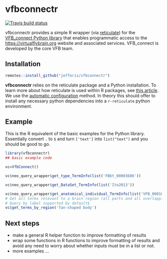 
# vfbconnectr

<!-- badges: start -->
[![Travis build status](https://travis-ci.com/jefferis/vfbconnectr.svg?branch=master)](https://travis-ci.com/jefferis/vfbconnectr)
<!-- badges: end -->

vfbconnectr provides a simple R wrapper (via [reticulate](https://rstudio.github.io/reticulate/)) for the 
[VFB_connect Python library](https://pypi.org/project/vfb-connect/) that enables programmatic access to the https://virtualflybrain.org website and associated services.
VFB_connect is developed by the core VFB team.

## Installation

``` r
remotes::install_github("jefferis/vfbconnectr")
```

**vfbconnectr** relies on the reticulate package and a Python installation. 
To learn more about how reticulate is used within R packages, see [this article](https://rstudio.github.io/reticulate/articles/package.html).
We use the [automatic configuration](https://rstudio.github.io/reticulate/articles/python_dependencies.html#automatic-configuration) method.
In theory this should offer to install any necessary python dependencies into a `r-reticulate` python environment.

## Example

This is the R equivalent of the basic examples for the Python library.
Essentially convert `.` to `$` and turn `['text']` into `list("text")` and you should be good to go. 

``` r
library(vfbconnectr)
## basic example code

vc=VfbConnect()

vc$neo_query_wrapper$get_type_TermInfo(list('FBbt_00003686'))

vc$neo_query_wrapper$get_DataSet_TermInfo(list('Ito2013'))

vc$neo_query_wrapper$get_anatomical_individual_TermInfo(list('VFB_00010001'))
# Get all terms relevant to a brain region (all parts and all overlapping cells$
# Query by label supported by default$
vc$get_terms_by_region('fan-shaped body')
```
## Next steps

* make a general R helper function to improve formatting of results
* wrap some functions in R functions to improve formatting of results and avoid any need to worry about whether inputs must be in a list or not.
* more examples ...
